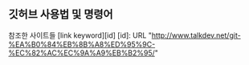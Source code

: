 ## 깃허브 사용법 및 명령어

참조한 사이트들
[link keyword][id]
[id]: URL "http://www.talkdev.net/git-%EA%B0%84%EB%8B%A8%ED%95%9C-%EC%82%AC%EC%9A%A9%EB%B2%95/"
